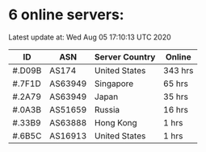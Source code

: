 # 6 online servers:

Latest update at: Wed Aug 05 17:10:13 UTC 2020

| ID | ASN | Server Country | Online |
| -- | --- | -------------- | ------ |
| #.D09B | AS174 | United States | 343 hrs |
| #.7F1D | AS63949 | Singapore | 65 hrs |
| #.2A79 | AS63949 | Japan | 35 hrs |
| #.0A3B | AS51659 | Russia | 16 hrs |
| #.33B9 | AS63888 | Hong Kong | 1 hrs |
| #.6B5C | AS16913 | United States | 1 hrs |

